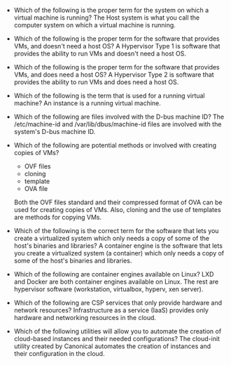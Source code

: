 

* Which of the following is the proper term for the system on which a virtual machine is running?
 The Host system is what you call the computer system on which a virtual machine is running.

* Which of the following is the proper term for the software that provides VMs, and doesn't need a host OS?
  A Hypervisor Type 1 is software that provides the ability to run VMs and doesn't need a host OS.

* Which of the following is the proper term for the software that provides VMs, and does need a host OS?
  A Hypervisor Type 2 is software that provides the ability to run VMs and does need a host OS.

* Which of the following is the term that is used for a running virtual machine?
  An instance is a running virtual machine.

* Which of the following are files involved with the D-bus machine ID?
  The /etc/machine-id and /var/lib/dbus/machine-id files are involved with the system's D-bus machine ID.

* Which of the following are potential methods or involved with creating copies of VMs?

  - OVF files
  - cloning
  - template
  - OVA file

  Both the OVF files standard and their compressed format of OVA can be used for creating copies of VMs. Also, cloning and the use of templates are methods for copying VMs.

* Which of the following is the correct term for the software that lets you create a virtualized system which only needs a copy of some of the host's binaries and libraries?
  A container engine is the software that lets you create a virtualized system (a container) which only needs a copy of some of the host's binaries and libraries.

* Which of the following are container engines available on Linux?
  LXD and Docker are both container engines available on Linux. The rest are hypervisor software (workstation, virtualbox, hyperv, xen server).

* Which of the following are CSP services that only provide hardware and network resources?
  Infrastructure as a service (IaaS) provides only hardware and networking resources in the cloud.

* Which of the following utilities will allow you to automate the creation of cloud-based instances and their needed configurations?
  The cloud-init utility created by Canonical automates the creation of instances and their configuration in the cloud.